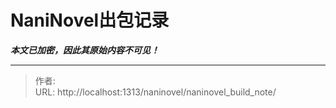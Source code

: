 # NaniNovel出包记录

***本文已加密，因此其原始内容不可见！***

---

> 作者:   
> URL: http://localhost:1313/naninovel/naninovel_build_note/  

